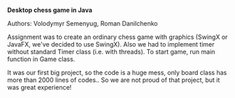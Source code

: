 **Desktop chess game in Java**

Authors: Volodymyr Semenyug, Roman Danilchenko

Assignment was to create an ordinary chess game with graphics (SwingX or JavaFX, we've decided to use SwingX).
Also we had to implement timer without standard Timer class (i.e. with threads).
To start game, run main function in Game class.

It was our first big project, so the code is a huge mess, only board class has more than 2000 lines of codes..
So we are not proud of that project, but it was great experience!

